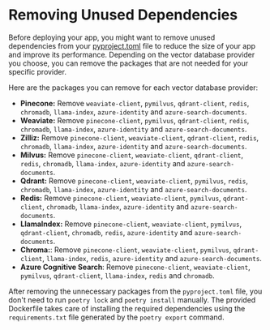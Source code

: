 # Removing Unused Dependencies

Before deploying your app, you might want to remove unused dependencies from your [pyproject.toml](/pyproject.toml) file to reduce the size of your app and improve its performance. Depending on the vector database provider you choose, you can remove the packages that are not needed for your specific provider.

Here are the packages you can remove for each vector database provider:

- **Pinecone:** Remove `weaviate-client`, `pymilvus`, `qdrant-client`, `redis`, `chromadb`, `llama-index`, `azure-identity` and `azure-search-documents`.
- **Weaviate:** Remove `pinecone-client`, `pymilvus`, `qdrant-client`, `redis`, `chromadb`, `llama-index`, `azure-identity` and `azure-search-documents`.
- **Zilliz:** Remove `pinecone-client`, `weaviate-client`, `qdrant-client`, `redis`, `chromadb`, `llama-index`, `azure-identity` and `azure-search-documents`.
- **Milvus:** Remove `pinecone-client`, `weaviate-client`, `qdrant-client`, `redis`, `chromadb`, `llama-index`, `azure-identity` and `azure-search-documents`.
- **Qdrant:** Remove `pinecone-client`, `weaviate-client`, `pymilvus`, `redis`, `chromadb`, `llama-index`, `azure-identity` and `azure-search-documents`.
- **Redis:** Remove `pinecone-client`, `weaviate-client`, `pymilvus`, `qdrant-client`, `chromadb`, `llama-index`, `azure-identity` and `azure-search-documents`.
- **LlamaIndex:** Remove `pinecone-client`, `weaviate-client`, `pymilvus`, `qdrant-client`, `chromadb`, `redis`, `azure-identity` and `azure-search-documents`.
- **Chroma:**: Remove `pinecone-client`, `weaviate-client`, `pymilvus`, `qdrant-client`, `llama-index`, `redis`, `azure-identity` and `azure-search-documents`.
- **Azure Cognitive Search**: Remove `pinecone-client`, `weaviate-client`, `pymilvus`, `qdrant-client`, `llama-index`, `redis` and `chromadb`.

After removing the unnecessary packages from the `pyproject.toml` file, you don't need to run `poetry lock` and `poetry install` manually. The provided Dockerfile takes care of installing the required dependencies using the `requirements.txt` file generated by the `poetry export` command.

